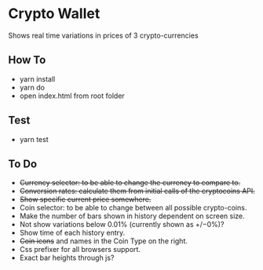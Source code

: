 # Crypto Wallet
Shows real time variations in prices of 3 crypto-currencies

## How To
* yarn install
* yarn do
* open index.html from root folder

## Test
* yarn test

## To Do
* ~~Currency selector: to be able to change the currency to compare to.~~
* ~~Conversion rates: calculate them from initial calls of the cryptocoins API.~~
* ~~Show specific current price somewhere.~~
* Coin selector: to be able to change between all possible crypto-coins.
* Make the number of bars shown in history dependent on screen size.
* Not show variations below 0.01% (currently shown as +/−0%)?
* Show time of each history entry.
* ~~Coin icons~~ and names in the Coin Type on the right.
* Css prefixer for all browsers support.
* Exact bar heights through js?
